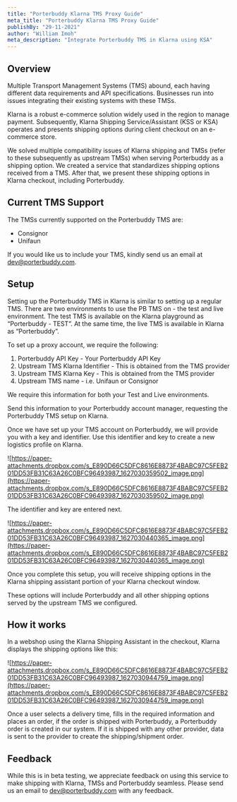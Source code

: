 ```yaml
---
title: "Porterbuddy Klarna TMS Proxy Guide"
meta_title: "Porterbuddy Klarna TMS Proxy Guide"
publishBy: "29-11-2021"
author: "William Imoh"
meta_description: "Integrate Porterbuddy TMS in Klarna using KSA"
---
```


## Overview

Multiple Transport Management Systems (TMS) abound, each having different data requirements and API specifications. Businesses run into issues integrating their existing systems with these TMSs.

Klarna is a robust e-commerce solution widely used in the region to manage payment. Subsequently, Klarna Shipping Service/Assistant (KSS or KSA) operates and presents shipping options during client checkout on an e-commerce store.

We solved multiple compatibility issues of Klarna shipping and TMSs (refer to these subsequently as upstream TMSs) when serving Porterbuddy as a shipping option. We created a service that standardizes shipping options received from a TMS. After that, we present these shipping options in Klarna checkout, including Porterbuddy.

## Current TMS Support

The TMSs currently supported on the Porterbuddy TMS are:

- Consignor
- Unifaun

If you would like us to include your TMS, kindly send us an email at dev@porterbuddy.com.

## Setup

Setting up the Porterbuddy TMS in Klarna is similar to setting up a regular TMS. There are two environments to use the PB TMS on - the test and live environment. The test TMS is available on the Klarna playground as “Porterbuddy - TEST”. At the same time, the live TMS is available in Klarna as “Porterbuddy”.

To set up a proxy account, we require the following:

1. Porterbuddy API Key - Your Porterbuddy API Key
2. Upstream TMS Klarna Identifier - This is obtained from the TMS provider
3. Upstream TMS Klarna Key - This is obtained from the TMS provider
4. Upstream TMS name - i.e. Unifaun or Consignor

We require this information for both your Test and Live environments.

Send this information to your Porterbuddy account manager, requesting the Porterbuddy TMS setup on Klarna.

Once we have set up your TMS account on Porterbuddy, we will provide you with a key and identifier. Use this identifier and key to create a new logistics profile on Klarna.

![https://paper-attachments.dropbox.com/s_E890D66C5DFC8616E8873F4BABC97C5FEB201DD53FB31C63A26C0BFC96493987_1627030359502_image.png](https://paper-attachments.dropbox.com/s_E890D66C5DFC8616E8873F4BABC97C5FEB201DD53FB31C63A26C0BFC96493987_1627030359502_image.png)

The identifier and key are entered next.

![https://paper-attachments.dropbox.com/s_E890D66C5DFC8616E8873F4BABC97C5FEB201DD53FB31C63A26C0BFC96493987_1627030440365_image.png](https://paper-attachments.dropbox.com/s_E890D66C5DFC8616E8873F4BABC97C5FEB201DD53FB31C63A26C0BFC96493987_1627030440365_image.png)

Once you complete this setup, you will receive shipping options in the Klarna shipping assistant portion of your Klarna checkout window.

These options will include Porterbuddy and all other shipping options served by the upstream TMS we configured.

## How it works

In a webshop using the Klarna Shipping Assistant in the checkout, Klarna displays the shipping options like this:

![https://paper-attachments.dropbox.com/s_E890D66C5DFC8616E8873F4BABC97C5FEB201DD53FB31C63A26C0BFC96493987_1627030944759_image.png](https://paper-attachments.dropbox.com/s_E890D66C5DFC8616E8873F4BABC97C5FEB201DD53FB31C63A26C0BFC96493987_1627030944759_image.png)

Once a user selects a delivery time, fills in the required information and places an order, if the order is shipped with Porterbuddy, a Porterbuddy order is created in our system. If it is shipped with any other provider, data is sent to the provider to create the shipping/shipment order.

## Feedback

While this is in beta testing, we appreciate feedback on using this service to make shipping with Klarna, TMSs and Porterbuddy seamless. Please send us an email to dev@porterbuddy.com with any feedback.